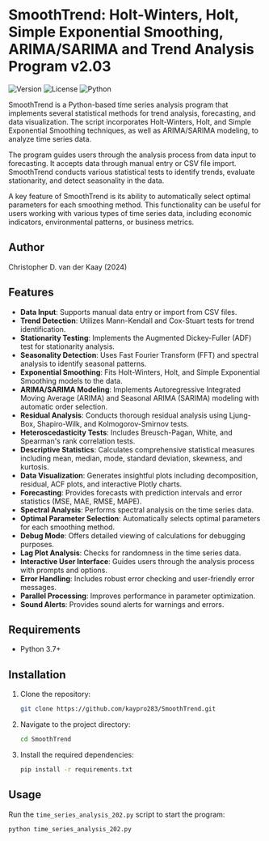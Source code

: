 # SmoothTrend: Holt-Winters, Holt, Simple Exponential Smoothing, ARIMA/SARIMA and Trend Analysis Program v2.03

![Version](https://img.shields.io/badge/version-2.03-blue.svg)
![License](https://img.shields.io/badge/license-GPL--2.0-green.svg)
![Python](https://img.shields.io/badge/python-3.7%2B-blue.svg)

SmoothTrend is a Python-based time series analysis program that implements several statistical methods for trend analysis, forecasting, and data visualization. The script incorporates Holt-Winters, Holt, and Simple Exponential Smoothing techniques, as well as ARIMA/SARIMA modeling, to analyze time series data.

The program guides users through the analysis process from data input to forecasting. It accepts data through manual entry or CSV file import. SmoothTrend conducts various statistical tests to identify trends, evaluate stationarity, and detect seasonality in the data.

A key feature of SmoothTrend is its ability to automatically select optimal parameters for each smoothing method. This functionality can be useful for users working with various types of time series data, including economic indicators, environmental patterns, or business metrics.


## Author
Christopher D. van der Kaay (2024)


## Features

- **Data Input**: Supports manual data entry or import from CSV files.
- **Trend Detection**: Utilizes Mann-Kendall and Cox-Stuart tests for trend identification.
- **Stationarity Testing**: Implements the Augmented Dickey-Fuller (ADF) test for stationarity analysis.
- **Seasonality Detection**: Uses Fast Fourier Transform (FFT) and spectral analysis to identify seasonal patterns.
- **Exponential Smoothing**: Fits Holt-Winters, Holt, and Simple Exponential Smoothing models to the data.
- **ARIMA/SARIMA Modeling**: Implements Autoregressive Integrated Moving Average (ARIMA) and Seasonal ARIMA (SARIMA) modeling with automatic order selection.
- **Residual Analysis**: Conducts thorough residual analysis using Ljung-Box, Shapiro-Wilk, and Kolmogorov-Smirnov tests.
- **Heteroscedasticity Tests**: Includes Breusch-Pagan, White, and Spearman's rank correlation tests.
- **Descriptive Statistics**: Calculates comprehensive statistical measures including mean, median, mode, standard deviation, skewness, and kurtosis.
- **Data Visualization**: Generates insightful plots including decomposition, residual, ACF plots, and interactive Plotly charts.
- **Forecasting**: Provides forecasts with prediction intervals and error statistics (MSE, MAE, RMSE, MAPE).
- **Spectral Analysis**: Performs spectral analysis on the time series data.
- **Optimal Parameter Selection**: Automatically selects optimal parameters for each smoothing method.
- **Debug Mode**: Offers detailed viewing of calculations for debugging purposes.
- **Lag Plot Analysis**: Checks for randomness in the time series data.
- **Interactive User Interface**: Guides users through the analysis process with prompts and options.
- **Error Handling**: Includes robust error checking and user-friendly error messages.
- **Parallel Processing**: Improves performance in parameter optimization.
- **Sound Alerts**: Provides sound alerts for warnings and errors.


## Requirements
- Python 3.7+


## Installation
1. Clone the repository:
    ```bash
    git clone https://github.com/kaypro283/SmoothTrend.git
    ```
2. Navigate to the project directory:
    ```bash
    cd SmoothTrend
    ```
3. Install the required dependencies:
    ```bash
    pip install -r requirements.txt
    ```


## Usage
Run the `time_series_analysis_202.py` script to start the program:
```bash
python time_series_analysis_202.py
